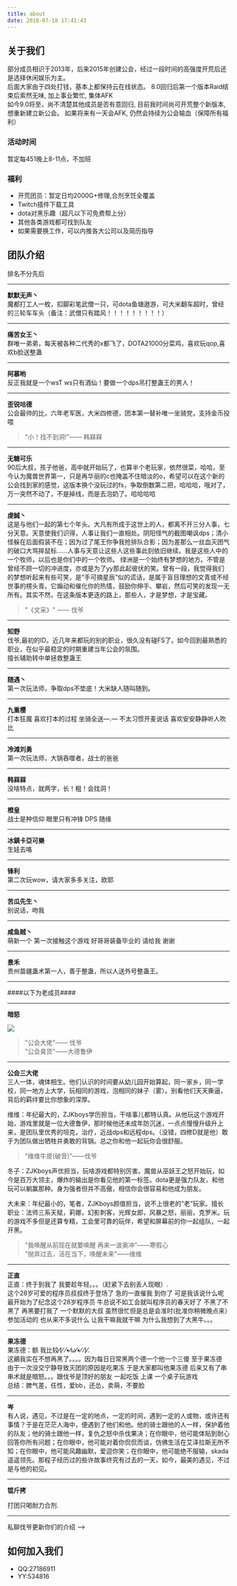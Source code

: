 ```yaml
---
title: about
date: 2018-07-18 17:41:43
---
```

## 关于我们 ##
部分成员相识于2013年，后来2015年创建公会，经过一段时间的高强度开荒后还是选择休闲娱乐为主。  
后面大家由于四处打钱，基本上都保持云在线状态。
8.0回归后第一个版本Raid结束后索然无味, 加上事业繁忙, 集体AFK  
如今9.0将至，尚不清楚其他成员是否有意回归, 目前我时间尚可开荒整个新版本,想重新建立新公会。
如果将来有一天会AFK, 仍然会持续为公会输血（保障所有福利）

### 活动时间 ###
暂定每451晚上8-11点，不加班

### 福利 ###
- 开荒团员：暂定日均2000G+修理,合剂烹饪全覆盖
- Twitch插件下载工具
- dota对黑乐趣（超凡以下可免费帮上分）
- 其他各类游戏都可找到队友
- 如果需要换工作，可以内推各大公司以及简历指导



## 团队介绍 ##
排名不分先后

---

**默默无声丶**  
魔都打工人一枚，扣脚彩笔武僧一只，可dota鱼塘遨游，可大米翻车超时，曾经的三轮车车头（备注：武僧只有踏风！！！！！！！！！）

--- 

**痛苦女王丶**  
群唯一弟弟，每天被各种二代秀的x都飞了，DOTA21000分菜鸡，喜欢玩qop,喜欢b脸送整蛊

---

**阿慕哟**    
反正我就是一个wsT ws只有酒仙！要做一个dps吊打整蛊王的男人！

---
**歪锐咕德**  
公会最帅的比，六年老军医，大米四修德，团本第一替补唯一坐骑党，支持金币投喂
>"小！找不到洞!"—— 韩槑槑

---
**无糖可乐**  
90后大叔，孩子他爸，高中就开始玩了，也算半个老玩家，依然很菜，哈哈，至今认为魔兽世界第一，只是再华丽的c也掩盖不住暗淡的o，希望可以在这个新的公会找到家的感觉，这版本换个没玩过的fs，争取倒数第二把，哈哈哈，哦对了，万一突然不动了，不是掉线，而是去泡奶了。哈哈哈哈

---
**虔誠丶**  
这是与他们一起的第七个年头。大凡有所成于这世上的人，都离不开三分人事，七分天意。天意使我们识得，人事让我们一直相处。阴阳怪气的截图嘲讽dps；清小怪躲在后面假装不在；因为过了尾王你争我抢排队合影；因为差那么一丝血灭团气的破口大骂摔鼠标……人事与天意让这些人这些事此刻依旧继续。我是这些人中的一个牧师，以后也是你们中的一个牧师。
绿洲是一个始终有梦想的地方。不管是曾经不顾一切的冲进度，亦或是为了yy那此起彼伏的笑。曾有一段，我觉得我们的梦想听起来有些可笑，是“手可摘星辰”似的谎话，是属于盲目理想的文青或不经世事的楞头青。它煽动和催化你的热情，鼓励你伸手、攀岩，然后可笑的发现一无所有。其实不然，在这条版本更迭的路上，那些人，才是梦想，才是宝藏。
> "《文采》" —— 伐爷

---

**知野**  
伐爷,最初的ID。近几年来都玩的别的职业，很久没有碰FS了。如今回到最熟悉的职业，在似乎最稳定的时期重建当年公会的氛围。  
擅长辅助转中单拯救整蛊王


---

**随遇丶**  
第一次玩法师，争取dps不垫底！大米缺人随叫随到。

---

**九重樱**   
打本狂魔    喜欢打本的过程     坐骑全送—.—  不太习惯开麦说话  喜欢安安静静听人吹比

---

**冷滩刘勇**   
第一次玩法师，大锅吞噬者，战士的爸爸

---

**韩槑槑**   
没啥特点，就两字，长！粗！会找洞！

---

**橙皇**  
战士是种信仰 眼里只有冲锋 DPS 随缘 

---

**冰鎮卡亞可樂**  
生娃去咯

---

**锋利**  
第二次玩wow，请大家多多关注，欧耶

---

**苦瓜先生丶**  
别说话，吻我


---

**咸鱼贼丶**  
萌新一个 第一次接触这个游戏 好哥哥装备毕业的 请给我 谢谢

---

**景禾**   
贵州苗疆蛊术第一人，善于整蛊，所以人送外号整蛊王。

---

####以下为老成员####

---

**暗怒**   

![](https://i.imgur.com/85VuYMP.png)


> "公会大佬"—— 伐爷                 
> "公会臭货"——大德鲁伊


---

**公会三大佬**   
三人一体，魂体相生。他们认识的时间要从幼儿园开始算起，同一家乡，同一学校，同一地方上大学，玩相同的游戏，泡相同的妹子（雾）。别看他们天天撕逼，背后的羁绊要比你想象的深厚。 
                 
维维：年纪最大的，ZJKboys学历担当，干啥事儿都特认真。从他玩这个游戏开始，游戏里就是一位大德鲁伊，那时候他还未成年防沉迷，一点点慢慢升级升上来，是团队里优秀的坦克，治疗，近战dps和远程dps。（没错，四修D就是他）敢于为团队做出牺牲并勇敢的背锅。总之你和他一起玩你会很舒服。 

>"维维牛皮(破音)"——伐爷  
              
冬子：ZJKboys声优担当，玩啥游戏都特别厉害。魔兽从巫妖王之怒开始玩，如今是百万大领主，爆炸的输出是你看见他的第一标签。dota更是强力队友，和他玩可以躺赢那种。身为强者但并不高傲，相信你会很容易和他成为朋友。          

大未来：年纪最小的，笔者，ZJKboys颜值担当，说不上很老的“老”玩家。擅长职业：法师三系天赋，莉娜，幻影刺客，光辉女郎，风暴之怒，丽丽，克罗米。玩的游戏不多但是还算专精，工会里可靠的玩伴，希望和屏幕前的你一起组队，一起开黑。
>"我唤醒从前现在就要唤醒 再来一波奥冲"——寒假心    
>"抛弃过去，活在当下，唤醒未来"——维维


---

**正直**   
正直：终于到我了 我要趁年轻。。。（赶紧下去别丢人现眼）.   
这个28岁可爱的程序员叔叔终于登场了 急的一直催我 到你了 可是我该说什么呢 最开始为了纪念这个28岁程序员 牛总说不如工会就叫程序员的春天好了 不黑了不黑了 再黑要打我了 一个默默的大叔 虽然很忙但是总是会准时(批准你稍微晚点来）参加活动的 也从来不多说什么 让我干嘛我就干嘛 为什么我想到了大黑牛。。。

---

**果冻德**   
果冻德：额 我比较⁄(⁄ ⁄•⁄ω⁄•⁄ ⁄)⁄.  
这鶸我实在不想再黑了。。。。因为每日日常黑两个德一个他一个三傻 至于果冻德 由于一次没交宁静导致灭团的原因是吃果冻 于是大家都叫他果冻德 后来又有了串串术就是暗怒。。。跟伐爷是顶好的朋友 一起吃饭 上课 一个桌子玩游戏     
总结：脾气差，任性，爱bb，还怂，卖萌，不要脸



---

**岑**  
有人说，遇见，不过是在一定的地点，一定的时间，遇到一定的人或物，或许还有事情？于是在茫茫人海中，便遇到了他们和他。他的骑士跟他的人一样，保护着他的队友；他的骑士跟他一样，复仇之怒中杀伐果决；在你眼中，他可能体贴到耐心回答你所有问题；在你眼中，他可能对着你侃侃而谈，仿佛生活在艾泽拉斯无所不知；在你眼中，他可能风趣幽默，爱逗你笑；在你眼中，他可能绝不服输，skada遥遥领先。那程子经历过的些许故事终究有过去的一天，如今，最美的遇见，不过是与他的初见。


---

**锟斤拷**   

打团只喝耐力合剂. 
   
---

私聊伐爷更新你们的介绍
-->

## 如何加入我们 ##
- QQ:27186911
- YY:534816

